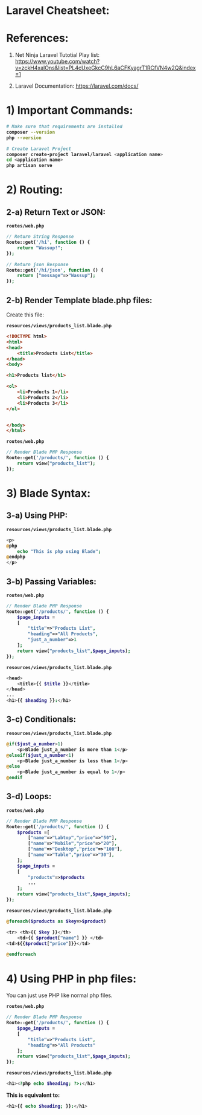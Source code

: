 # Laravel Cheatsheet:



# References:


1. Net Ninja Laravel Tutotial Play list:  
https://www.youtube.com/watch?v=zckH4xalOns&list=PL4cUxeGkcC9hL6aCFKyagrT1RCfVN4w2Q&index=1

2. Laravel Documentation: https://laravel.com/docs/


# 1) Important Commands:

<b>

```bash
# Make sure that requirements are installed
composer --version
php --version

# Create Laravel Project
composer create-project laravel/laravel <application name>
cd <application name>
php artisan serve
```

</b>





# 2) Routing:

## 2-a) Return Text or JSON:

<b>

`routes/web.php`

```php
// Return String Response
Route::get('/hi', function () {
    return "Wassup!";
});

// Return json Response
Route::get('/hi/json', function () {
    return ["message"=>"Wassup"];
});
```

</b>



## 2-b) Render Template blade.php files:


Create this file:  

<b>

`resources/views/products_list.blade.php`


```html
<!DOCTYPE html>
<html>
<head>
	<title>Products List</title>
</head>
<body>

<h1>Products list</h1>

<ol>
	<li>Products 1</li>
	<li>Products 2</li>
	<li>Products 3</li>
</ol>


</body>
</html>
```





`routes/web.php`

```php
// Render Blade PHP Response
Route::get('/products/', function () {
    return view("products_list");
});
```


</b>







# 3) Blade Syntax:

<b>


## 3-a) Using PHP:


`resources/views/products_list.blade.php`
```php
<p>
@php
	echo "This is php using Blade";
@endphp
</p>
```




## 3-b) Passing Variables:




`routes/web.php`

```php
// Render Blade PHP Response
Route::get('/products/', function () {
    $page_inputs = 
    [
    	"title"=>"Products List",
    	"heading"=>"All Products",
    	"just_a_number"=>1
    ];
    return view("products_list",$page_inputs);
});
```





`resources/views/products_list.blade.php`


```php
<head>
	<title>{{ $title }}</title>
</head>
...
<h1>{{ $heading }}:</h1>
```



## 3-c) Conditionals:




`resources/views/products_list.blade.php`


```php
@if($just_a_number>1)
	<p>Blade just_a_number is more than 1</p>
@elseif($just_a_number<1)
	<p>Blade just_a_number is less than 1</p>
@else
	<p>Blade just_a_number is equal to 1</p>
@endif
```







## 3-d) Loops:









`routes/web.php`

```php
// Render Blade PHP Response
Route::get('/products/', function () {
    $products =[
		["name"=>"Labtop","price"=>"50"],
		["name"=>"Mobile","price"=>"20"],
		["name"=>"Desktop","price"=>"100"],
		["name"=>"Table","price"=>"30"],
	];
    $page_inputs = 
    [
    	"products"=>$products
    	...
    ];
    return view("products_list",$page_inputs);
});
```






`resources/views/products_list.blade.php`


```php
@foreach($products as $key=>$product)

<tr> <th>{{ $key }}</th> 
	<td>{{ $product["name"] }} </td> 
<td>${{$product["price"]}}</td>

@endforeach
```









</b>






# 4) Using PHP in php files:

You can just use PHP like normal php files.



<b>

`routes/web.php`

```php
// Render Blade PHP Response
Route::get('/products/', function () {
    $page_inputs = 
    [
    	"title"=>"Products List",
    	"heading"=>"All Products"
    ];
    return view("products_list",$page_inputs);
});
```





`resources/views/products_list.blade.php`


```php
<h1><?php echo $heading; ?>:</h1>
```

This is equivalent to:

```php
<h1>{{ echo $heading; }}:</h1>
```

</b>


























